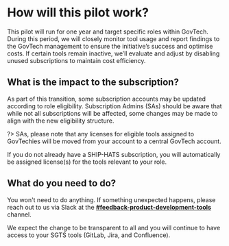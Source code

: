 # How will this pilot work?

This pilot will run for one year and target specific roles within GovTech. During this period, we will closely monitor tool usage and report findings to the GovTech management to ensure the initiative’s success and optimise costs. If certain tools remain inactive, we’ll evaluate and adjust by disabling unused subscriptions to maintain cost efficiency.

<!-- 
During the pilot period from Dec 2024 to Mar 2026, tool usage will be monitored and findings will be reviewed and evaluated. If the tools are found to be inactive or underused, access may be revoked to maintain prudence in our cost management.

Access will be rolled out progressively to [eligible roles](/eligibility.md) (e.g., Engineer, Product Manager, Designer) across selected teams. Detailed information on access and eligibility will be provided to those selected for the pilot.

Stay tuned for further updates as we continue to roll out the initiative.
-->

## What is the impact to the subscription? 

As part of this transition, some subscription accounts may be updated according to role eligibility. Subscription Admins (SAs) should be aware that while not all subscriptions will be affected, some changes may be made to align with the new eligibility structure.

?> SAs, please note that any licenses for eligible tools assigned to GovTechies will be moved from your account to a central GovTech  account.

If you do not already have a SHIP-HATS subscription, you will automatically be assigned license(s) for the tools relevant to your role.

## What do you need to do?

You won't need to do anything. If something unexpected happens, please reach out to us via Slack at the [**#feedback-product-development-tools**](https://govtech.enterprise.slack.com/archives/C07UF60HY9Y) channel. 

We expect the change to be transparent to all and you will continue to have access to your SGTS tools (GitLab, Jira, and Confluence).